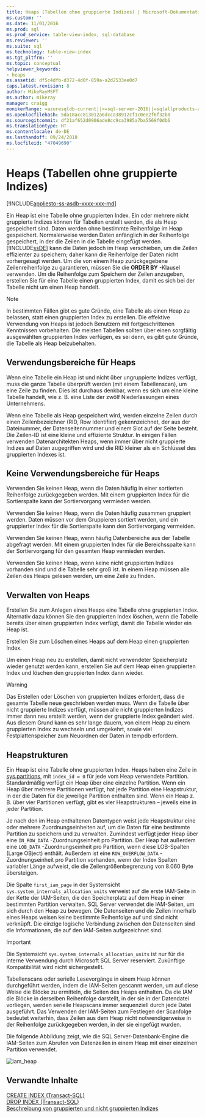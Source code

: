 ```yaml
---
title: Heaps (Tabellen ohne gruppierte Indizes) | Microsoft-Dokumentation
ms.custom: ''
ms.date: 11/01/2016
ms.prod: sql
ms.prod_service: table-view-index, sql-database
ms.reviewer: ''
ms.suite: sql
ms.technology: table-view-index
ms.tgt_pltfrm: ''
ms.topic: conceptual
helpviewer_keywords:
- heaps
ms.assetid: df5c4dfb-d372-4d0f-859a-a2d2533ee0d7
caps.latest.revision: 8
author: MikeRayMSFT
ms.author: mikeray
manager: craigg
monikerRange: =azuresqldb-current||>=sql-server-2016||=sqlallproducts-allversions||>=sql-server-linux-2017||=azuresqldb-mi-current
ms.openlocfilehash: 5da18acc813012a6dcca38912cf1c0ee2f6f32b8
ms.sourcegitcommit: df21af652d0906ade8cc9ca3985a7ba5569f0db6
ms.translationtype: HT
ms.contentlocale: de-DE
ms.lasthandoff: 09/24/2018
ms.locfileid: "47049690"
---
```

# <a name="heaps-tables-without-clustered-indexes"></a>Heaps (Tabellen ohne gruppierte Indizes)
[!INCLUDE[appliesto-ss-asdb-xxxx-xxx-md](../../includes/appliesto-ss-asdb-xxxx-xxx-md.md)]

  Ein Heap ist eine Tabelle ohne gruppierten Index. Ein oder mehrere nicht gruppierte Indizes können für Tabellen erstellt werden, die als Heap gespeichert sind. Daten werden ohne bestimmte Reihenfolge im Heap gespeichert. Normalerweise werden Daten anfänglich in der Reihenfolge gespeichert, in der die Zeilen in die Tabelle eingefügt werden. [!INCLUDE[ssDE](../../includes/ssde-md.md)] kann die Daten jedoch im Heap verschieben, um die Zeilen effizienter zu speichern; daher kann die Reihenfolge der Daten nicht vorhergesagt werden. Um die von einem Heap zurückgegebene Zeilenreihenfolge zu garantieren, müssen Sie die **ORDER BY** -Klausel verwenden. Um die Reihenfolge zum Speichern der Zeilen anzugeben, erstellen Sie für eine Tabelle einen gruppierten Index, damit es sich bei der Tabelle nicht um einen Heap handelt.  
  
> [!NOTE]  
>  In bestimmten Fällen gibt es gute Gründe, eine Tabelle als einen Heap zu belassen, statt einen gruppierten Index zu erstellen. Die effektive Verwendung von Heaps ist jedoch Benutzern mit fortgeschrittenen Kenntnissen vorbehalten. Die meisten Tabellen sollten über einen sorgfältig ausgewählten gruppierten Index verfügen, es sei denn, es gibt gute Gründe, die Tabelle als Heap beizubehalten.  
  
## <a name="when-to-use-a-heap"></a>Verwendungsbereiche für Heaps  
 Wenn eine Tabelle ein Heap ist und nicht über ungruppierte Indizes verfügt, muss die ganze Tabelle überprüft werden (mit einem Tabellenscan), um eine Zeile zu finden. Dies ist durchaus denkbar, wenn es sich um eine kleine Tabelle handelt, wie z. B. eine Liste der zwölf Niederlassungen eines Unternehmens.  
  
 Wenn eine Tabelle als Heap gespeichert wird, werden einzelne Zeilen durch einen Zeilenbezeichner (RID, Row Identifier) gekennzeichnet, der aus der Dateinummer, der Datenseitennummer und einem Slot auf der Seite besteht. Die Zeilen-ID ist eine kleine und effiziente Struktur. In einigen Fällen verwenden Datenarchitekten Heaps, wenn immer über nicht gruppierte Indizes auf Daten zugegriffen wird und die RID kleiner als ein Schlüssel des gruppierten Indexes ist.  
  
## <a name="when-not-to-use-a-heap"></a>Keine Verwendungsbereiche für Heaps  
 Verwenden Sie keinen Heap, wenn die Daten häufig in einer sortierten Reihenfolge zurückgegeben werden. Mit einem gruppierten Index für die Sortierspalte kann der Sortiervorgang vermieden werden.  
  
 Verwenden Sie keinen Heap, wenn die Daten häufig zusammen gruppiert werden. Daten müssen vor dem Gruppieren sortiert werden, und ein gruppierter Index für die Sortierspalte kann den Sortiervorgang vermeiden.  
  
 Verwenden Sie keinen Heap, wenn häufig Datenbereiche aus der Tabelle abgefragt werden.  Mit einem gruppierten Index für die Bereichsspalte kann der Sortiervorgang für den gesamten Heap vermieden werden.  
  
 Verwenden Sie keinen Heap, wenn keine nicht gruppierten Indizes vorhanden sind und die Tabelle sehr groß ist. In einem Heap müssen alle Zeilen des Heaps gelesen werden, um eine Zeile zu finden.  
  
## <a name="managing-heaps"></a>Verwalten von Heaps  
 Erstellen Sie zum Anlegen eines Heaps eine Tabelle ohne gruppierten Index. Alternativ dazu können Sie den gruppierten Index löschen, wenn die Tabelle bereits über einen gruppierten Index verfügt, damit die Tabelle wieder ein Heap ist.  
  
 Erstellen Sie zum Löschen eines Heaps auf dem Heap einen gruppierten Index.  
  
 Um einen Heap neu zu erstellen, damit nicht verwendeter Speicherplatz wieder genutzt werden kann, erstellen Sie auf dem Heap einen gruppierten Index und löschen den gruppierten Index dann wieder.  
  
> [!WARNING]  
>  Das Erstellen oder Löschen von gruppierten Indizes erfordert, dass die gesamte Tabelle neue geschrieben werden muss. Wenn die Tabelle über nicht gruppierte Indizes verfügt, müssen alle nicht gruppierten Indizes immer dann neu erstellt werden, wenn der gruppierte Index geändert wird. Aus diesem Grund kann es sehr lange dauern, von einem Heap zu einem gruppierten Index zu wechseln und umgekehrt, sowie viel Festplattenspeicher zum Neuordnen der Daten in tempdb erfordern.  

## <a name="heap-structures"></a>Heapstrukturen


Ein Heap ist eine Tabelle ohne gruppierten Index. Heaps haben eine Zeile in [sys.partitions](../../relational-databases/system-catalog-views/sys-partitions-transact-sql.md), mit `index_id = 0` für jede vom Heap verwendete Partition. Standardmäßig verfügt ein Heap über eine einzelne Partition. Wenn ein Heap über mehrere Partitionen verfügt, hat jede Partition eine Heapstruktur, in der die Daten für die jeweilige Partition enthalten sind. Wenn ein Heap z. B. über vier Partitionen verfügt, gibt es vier Heapstrukturen – jeweils eine in jeder Partition.

Je nach den im Heap enthaltenen Datentypen weist jede Heapstruktur eine oder mehrere Zuordnungseinheiten auf, um die Daten für eine bestimmte Partition zu speichern und zu verwalten. Zumindest verfügt jeder Heap über eine `IN_ROW_DATA` -Zuordnungseinheit pro Partition. Der Heap hat außerdem eine `LOB_DATA` -Zuordnungseinheit pro Partition, wenn diese LOB-Spalten (Large OBject) enthält. Außerdem ist eine `ROW_OVERFLOW_DATA` -Zuordnungseinheit pro Partition vorhanden, wenn der Index Spalten variabler Länge aufweist, die die Zeilengrößenbegrenzung von 8.060 Byte übersteigen.

Die Spalte `first_iam_page` in der Systemsicht `sys.system_internals_allocation_units` verweist auf die erste IAM-Seite in der Kette der IAM-Seiten, die den Speicherplatz auf dem Heap in einer bestimmten Partition verwalten. SQL Server verwendet die IAM-Seiten, um sich durch den Heap zu bewegen. Die Datenseiten und die Zeilen innerhalb eines Heaps weisen keine bestimmte Reihenfolge auf und sind nicht verknüpft. Die einzige logische Verbindung zwischen den Datenseiten sind die Informationen, die auf den IAM-Seiten aufgezeichnet sind.

> [!IMPORTANT]  
> Die Systemsicht `sys.system_internals_allocation_units` ist nur für die interne Verwendung durch Microsoft SQL Server reserviert. Zukünftige Kompatibilität wird nicht sichergestellt.
 
Tabellenscans oder serielle Lesevorgänge in einem Heap können durchgeführt werden, indem die IAM-Seiten gescannt werden, um auf diese Weise die Blöcke zu ermitteln, die Seiten des Heaps enthalten. Da die IAM die Blöcke in derselben Reihenfolge darstellt, in der sie in der Datendatei vorliegen, werden serielle Heapscans immer sequenziell durch jede Datei ausgeführt. Das Verwenden der IAM-Seiten zum Festlegen der Scanfolge bedeutet weiterhin, dass Zeilen aus dem Heap nicht notwendigerweise in der Reihenfolge zurückgegeben werden, in der sie eingefügt wurden.

Die folgende Abbildung zeigt, wie die SQL Server-Datenbank-Engine die IAM-Seiten zum Abrufen von Datenzeilen in einem Heap mit einer einzelnen Partition verwendet. 

![iam_heap](../../relational-databases/indexes/media/iam-heap.gif)

  
## <a name="related-content"></a>Verwandte Inhalte  
[CREATE INDEX &#40;Transact-SQL&#41;](../../t-sql/statements/create-index-transact-sql.md)     
[DROP INDEX &#40;Transact-SQL&#41;](../../t-sql/statements/drop-index-transact-sql.md)     
[Beschreibung von gruppierten und nicht gruppierten Indizes](../../relational-databases/indexes/clustered-and-nonclustered-indexes-described.md)     
  
  
